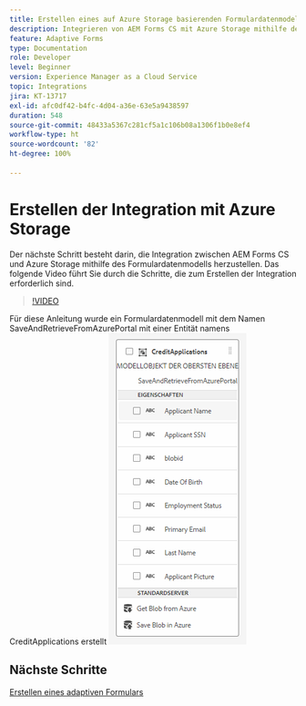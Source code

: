 ```yaml
---
title: Erstellen eines auf Azure Storage basierenden Formulardatenmodells
description: Integrieren von AEM Forms CS mit Azure Storage mithilfe des Formulardatenmodells
feature: Adaptive Forms
type: Documentation
role: Developer
level: Beginner
version: Experience Manager as a Cloud Service
topic: Integrations
jira: KT-13717
exl-id: afc0df42-b4fc-4d04-a36e-63e5a9438597
duration: 548
source-git-commit: 48433a5367c281cf5a1c106b08a1306f1b0e8ef4
workflow-type: ht
source-wordcount: '82'
ht-degree: 100%

---
```


# Erstellen der Integration mit Azure Storage

Der nächste Schritt besteht darin, die Integration zwischen AEM Forms CS und Azure Storage mithilfe des Formulardatenmodells herzustellen.
Das folgende Video führt Sie durch die Schritte, die zum Erstellen der Integration erforderlich sind.

>[!VIDEO](https://video.tv.adobe.com/v/335385?quality=12&learn=on)

Für diese Anleitung wurde ein Formulardatenmodell mit dem Namen SaveAndRetrieveFromAzurePortal mit einer Entität namens CreditApplications erstellt
![fdm-entity](./assets/fdm-entity.png)

## Nächste Schritte

[Erstellen eines adaptiven Formulars](./create-af.md)
